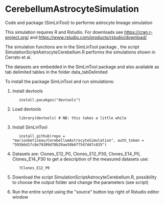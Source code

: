 # CerebellumAstrocyteSimulation
Code and package (SimLinTool) to performe astrocyte lineage simulation

This simulation requires R and Rstudio. For downloads see https://cran.r-project.org/ and https://www.rstudio.com/products/rstudio/download/

The simulation functions are in the SimLinTool package , the script SimulationScriptAstrocyteCerebellum.R performs the simulations shown in Cerrato et al.

The datasets are embedded in the SimLinTool package and also available as tab delimited tables in the folder data_tabDelimited

To install the package SimLinTool and run simulations:
1. Install devtools  

          install.pacakges("devtools")
2. Load devtools 

          library(devtools) # NB: this takes a little while
3. Install SimLinTool

          install_github(repo = "marionbetizeau/CerebellumAstrocyteSimulation", auth_token = "593b6d1fc8e79309d70b29ae58b6f7547d47c035")
4. Datasets are: Clones_E12_P0, Clones_E12_P30, Clones_E14_P0, Clones_E14_P30 to get a description of the measured datasets use:  

          ?Clones_E12_P0 
5. Download the script SimulationScriptAstrocyteCerebellum.R, possibility to choose the output folder and change the parameters (see script)
6. Run the entire script using the "source" button top right of Rstudio editor window
